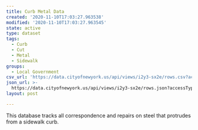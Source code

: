 ```yaml
---
title: Curb Metal Data
created: '2020-11-10T17:03:27.963538'
modified: '2020-11-10T17:03:27.963545'
state: active
type: dataset
tags:
  - Curb
  - Cut
  - Metal
  - Sidewalk
groups:
  - Local Government
csv_url: 'https://data.cityofnewyork.us/api/views/i2y3-sx2e/rows.csv?accessType=DOWNLOAD'
json_url: >-
  https://data.cityofnewyork.us/api/views/i2y3-sx2e/rows.json?accessType=DOWNLOAD
layout: post

---
```

This database tracks all correspondence and repairs on steel that protrudes from a sidewalk curb.
